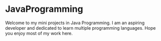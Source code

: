# JavaProgramming
Welcome to my mini projects in Java Programming.
I am an aspiring developer and dedicated to learn multiple programming languages.
Hope you enjoy most of my work here.